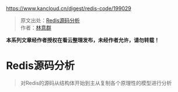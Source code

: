 https://www.kancloud.cn/digest/redis-code/199029


> 原文出处：[Redis源码分析][0]  
> 作者：[林意群][1]

**本系列文章经作者授权在看云整理发布，未经作者允许，请勿转载！**

# Redis源码分析

> 对Redis的源码从结构体开始到主从复制各个原理性的模型进行分析

[0]: http://blog.csdn.net/column/details/redis-code.html
[1]: http://blog.csdn.net/androidlushangderen